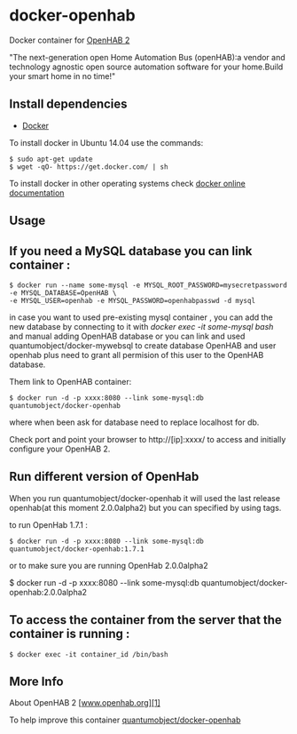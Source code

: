 # docker-openhab
Docker container for [OpenHAB 2][3]

"The next-generation open Home Automation Bus (openHAB):a vendor and technology agnostic open source automation software for your home.Build your smart home in no time!"

## Install dependencies

  - [Docker][2]

To install docker in Ubuntu 14.04 use the commands:

    $ sudo apt-get update
    $ wget -qO- https://get.docker.com/ | sh

 To install docker in other operating systems check [docker online documentation][4]
 
## Usage

## If you need a MySQL database you can link container :

    $ docker run --name some-mysql -e MYSQL_ROOT_PASSWORD=mysecretpassword  -e MYSQL_DATABASE=OpenHAB \
    -e MYSQL_USER=openhab -e MYSQL_PASSWORD=openhabpasswd -d mysql

in case you want to used pre-existing mysql container , you can add the new database by connecting to it with _docker exec -it some-mysql bash_ and manual adding OpenHAB database or you can link and used quantumobject/docker-mywebsql to create database OpenHAB and user openhab plus need to grant all permision of this user to the OpenHAB database.  
  
Them link to OpenHAB container:

    $ docker run -d -p xxxx:8080 --link some-mysql:db quantumobject/docker-openhab

where when been ask for database need to replace localhost for db.

Check port and point your browser to http://[ip]:xxxx/  to access and initially configure your OpenHAB 2.

## Run different version of OpenHab

When you run quantumobject/docker-openhab it will used the last release openhab(at this moment 2.0.0alpha2) but you can specified by using tags.

to run OpenHab 1.7.1 :

    $ docker run -d -p xxxx:8080 --link some-mysql:db quantumobject/docker-openhab:1.7.1

or to make sure you are running OpenHab 2.0.0alpha2

 $ docker run -d -p xxxx:8080 --link some-mysql:db quantumobject/docker-openhab:2.0.0alpha2
 
## To access the container from the server that the container is running :

    $ docker exec -it container_id /bin/bash


## More Info

About OpenHAB 2 [www.openhab.org][1]

To help improve this container [quantumobject/docker-openhab][5]

[1]:http://www.openhab.org/
[2]:https://www.docker.com
[3]:https://github.com/openhab/openhab2
[4]:http://docs.docker.com
[5]:https://github.com/QuantumObject/docker-openhab
